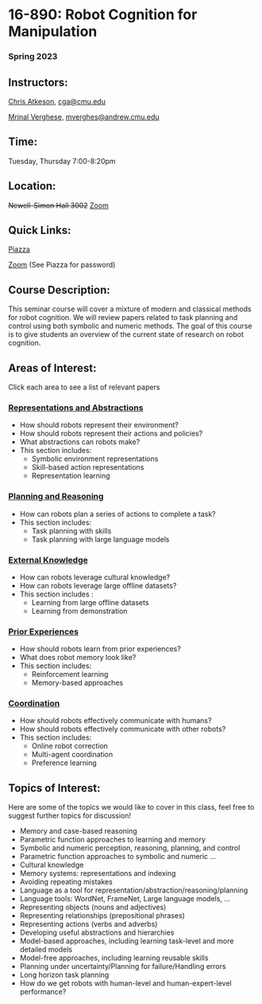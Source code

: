 # 16-890: Robot Cognition for Manipulation

### Spring 2023

## Instructors:

[Chris Atkeson](http://www.cs.cmu.edu/~cga/), cga@cmu.edu

[Mrinal Verghese](http://mrinal.verghese.org/), mverghes@andrew.cmu.edu

## Time:

Tuesday, Thursday 7:00-8:20pm

## Location:

~~Newell-Simon Hall 3002~~ [Zoom](https://cmu.zoom.us/j/99437954829?pwd=L2FEME1hRnQ1cEUyR1c0T2QwRWpMZz09)

## Quick Links:

[Piazza](https://piazza.com/cmu/spring2023/16890/home)

[Zoom](https://cmu.zoom.us/j/99437954829?pwd=L2FEME1hRnQ1cEUyR1c0T2QwRWpMZz09) (See Piazza for password)

## Course Description:

This seminar course will cover a mixture of modern and classical methods for robot cognition. We will review papers related to task planning and control using both symbolic and numeric methods. The goal of this course is to give students an overview of the current state of research on robot cognition.

## Areas of Interest:

Click each area to see a list of relevant papers

### [Representations and Abstractions](Representations_and_Abstractions.md)

- How should robots represent their environment?
- How should robots represent their actions and policies?
- What abstractions can robots make?
- This section includes:
    - Symbolic environment representations
    - Skill-based action representations
    - Representation learning

### [Planning and Reasoning](Planning_and_Reasoning.md)

- How can robots plan a series of actions to complete a task?
- This section includes:
    - Task planning with skills
    - Task planning with large language models

### [External Knowledge](External_Knowledge.md)

- How can robots leverage cultural knowledge?
- How can robots leverage large offline datasets?
- This section includes :
    - Learning from large offline datasets
    - Learning from demonstration

### [Prior Experiences](Prior_Experiences.md)

- How should robots learn from prior experiences?
- What does robot memory look like?
- This section includes:
    - Reinforcement learning
    - Memory-based approaches

### [Coordination](Coordination.md)

- How should robots effectively communicate with humans?
- How should robots effectively communicate with other robots?
- This section includes:
    - Online robot correction
    - Multi-agent coordination
    - Preference learning

## Topics of Interest:

Here are some of the topics we would like to cover in this class, feel free to suggest further topics for discussion!

- Memory and case-based reasoning
- Parametric function approaches to learning and memory
- Symbolic and numeric perception, reasoning, planning, and control
- Parametric function approaches to symbolic and numeric …
- Cultural knowledge
- Memory systems: representations and indexing
- Avoiding repeating mistakes
- Language as a tool for representation/abstraction/reasoning/planning
- Language tools: WordNet, FrameNet, Large language models, …
- Representing objects (nouns and adjectives)
- Representing relationships (prepositional phrases)
- Representing actions (verbs and adverbs)
- Developing useful abstractions and hierarchies
- Model-based approaches, including learning task-level and more detailed models
- Model-free approaches, including learning reusable skills
- Planning under uncertainty/Planning for failure/Handling errors
- Long horizon task planning
- How do we get robots with human-level and human-expert-level performance?
